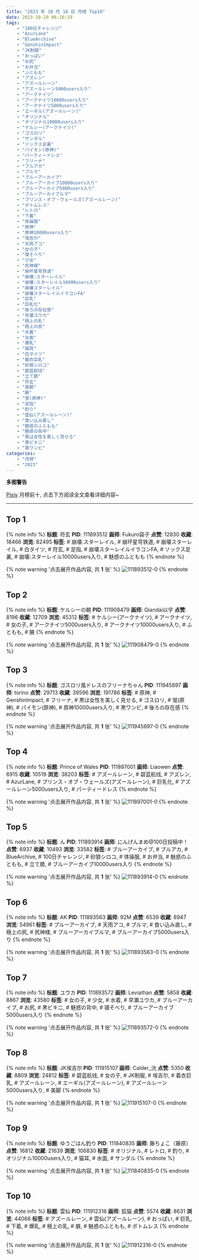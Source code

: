 ```yaml
---
title: "2023 年 10 月 18 日 月榜 Top10"
date: 2023-10-20 06:16:19
tags:
    - "100日チャレンジ"
    - "AzurLane"
    - "BlueArchive"
    - "GenshinImpact"
    - "JK制服"
    - "おっぱい"
    - "お尻"
    - "お弁当"
    - "ふともも"
    - "アズレン"
    - "アズールレーン"
    - "アズールレーン5000users入り"
    - "アークナイツ"
    - "アークナイツ10000users入り"
    - "アークナイツ5000users入り"
    - "エーギル(アズールレーン)"
    - "オリジナル"
    - "オリジナル10000users入り"
    - "ケルシー(アークナイツ)"
    - "ゴスロリ"
    - "サンダル"
    - "ソックス足裏"
    - "パイモン(原神)"
    - "パーティードレス"
    - "フリーナ"
    - "ブルアカ"
    - "ブルマ"
    - "ブルーアーカイブ"
    - "ブルーアーカイブ10000users入り"
    - "ブルーアーカイブ5000users入り"
    - "ブルーアーカイブルマ"
    - "プリンス・オブ・ウェールズ(アズールレーン)"
    - "ボトムレス"
    - "レトロ"
    - "下着"
    - "体操服"
    - "原神"
    - "原神10000users入り"
    - "埃吉尔"
    - "天雨アコ"
    - "女の子"
    - "寝そべり"
    - "少女"
    - "尻神様"
    - "崩坏星穹铁道"
    - "崩壊:スターレイル"
    - "崩壊:スターレイル10000users入り"
    - "崩壊スターレイル"
    - "崩壊スターレイルイラコンFA"
    - "巨乳"
    - "巨乳化"
    - "後ろの存在感"
    - "早瀬ユウカ"
    - "極上の乳"
    - "極上の尻"
    - "水着"
    - "水面"
    - "爆乳"
    - "猫耳"
    - "白タイツ"
    - "着衣巨乳"
    - "砂狼シロコ"
    - "碧蓝航线"
    - "立て膝"
    - "符玄"
    - "美脚"
    - "腋"
    - "蛍(原神)"
    - "足指"
    - "釣り"
    - "雲仙(アズールレーン)"
    - "食い込み直し"
    - "魅惑のふともも"
    - "魅惑の背中"
    - "黒は女性を美しく見せる"
    - "黒ビキニ"
    - "黒ワンピ"
categories:
    - "月榜"
    - "2023"
---
```


<i class="fa fa-triangle-exclamation"></i>**多图警告**<i class="fa fa-triangle-exclamation"></i>

[Pixiv](https://www.pixiv.net/) 月榜前十, 点击下方阅读全文查看详细内容~

<!-- more -->

---

## Top 1

{% note info %}
**标题**: 符玄
**PID**: 111893512 **画师**: Fukuro袋子
**点赞**: 12830 **收藏**: 18466 **浏览**: 82495
**标签**: # 崩壊:スターレイル, # 崩坏星穹铁道, # 崩壊スターレイル, # 白タイツ, # 符玄, # 足指, # 崩壊スターレイルイラコンFA, # ソックス足裏, # 崩壊:スターレイル10000users入り, # 魅惑のふともも
{% endnote %}

{% note warning '点击展开作品内容, 共 **1** 张' %}
![111893512-0](https://i.pixiv.re/img-original/img/2023/09/21/00/00/39/111893512_p0.jpg)
{% endnote %}

## Top 2

{% note info %}
**标题**: ケルシーの朝
**PID**: 111908479 **画师**: Qiandai以宇
**点赞**: 8196 **收藏**: 12709 **浏览**: 45312
**标签**: # ケルシー(アークナイツ), # アークナイツ, # 女の子, # アークナイツ5000users入り, # アークナイツ10000users入り, # ふともも, # 腋
{% endnote %}

{% note warning '点击展开作品内容, 共 **1** 张' %}
![111908479-0](https://i.pixiv.re/img-original/img/2023/09/21/17/07/17/111908479_p0.png)
{% endnote %}

## Top 3

{% note info %}
**标题**: ゴスロリ風ドレスのフリーナちゃん
**PID**: 111945697 **画师**: torino
**点赞**: 29713 **收藏**: 39596 **浏览**: 191786
**标签**: # 原神, # GenshinImpact, # フリーナ, # 黒は女性を美しく見せる, # ゴスロリ, # 蛍(原神), # パイモン(原神), # 原神10000users入り, # 黒ワンピ, # 後ろの存在感
{% endnote %}

{% note warning '点击展开作品内容, 共 **1** 张' %}
![111945697-0](https://i.pixiv.re/img-original/img/2023/09/23/00/00/40/111945697_p0.jpg)
{% endnote %}

## Top 4

{% note info %}
**标题**: Prince of Wales
**PID**: 111897001 **画师**: Liaowen
**点赞**: 6915 **收藏**: 10519 **浏览**: 38203
**标签**: # アズールレーン, # 碧蓝航线, # アズレン, # AzurLane, # プリンス・オブ・ウェールズ(アズールレーン), # 巨乳化, # アズールレーン5000users入り, # パーティードレス
{% endnote %}

{% note warning '点击展开作品内容, 共 **1** 张' %}
![111897001-0](https://i.pixiv.re/img-original/img/2023/09/21/02/16/40/111897001_p0.png)
{% endnote %}

## Top 5

{% note info %}
**标题**: ん
**PID**: 111893914 **画师**: にんげんまめ@100日投稿中！
**点赞**: 6937 **收藏**: 10493 **浏览**: 33582
**标签**: # ブルーアーカイブ, # ブルアカ, # BlueArchive, # 100日チャレンジ, # 砂狼シロコ, # 体操服, # お弁当, # 魅惑のふともも, # 立て膝, # ブルーアーカイブ10000users入り
{% endnote %}

{% note warning '点击展开作品内容, 共 **1** 张' %}
![111893914-0](https://i.pixiv.re/img-original/img/2023/09/21/00/07/01/111893914_p0.png)
{% endnote %}

## Top 6

{% note info %}
**标题**: AK
**PID**: 111893563 **画师**: 92M
**点赞**: 6539 **收藏**: 8947 **浏览**: 54961
**标签**: # ブルーアーカイブ, # 天雨アコ, # ブルマ, # 食い込み直し, # 極上の尻, # 尻神様, # ブルーアーカイブルマ, # ブルーアーカイブ5000users入り
{% endnote %}

{% note warning '点击展开作品内容, 共 **1** 张' %}
![111893563-0](https://i.pixiv.re/img-original/img/2023/09/21/00/01/00/111893563_p0.png)
{% endnote %}

## Top 7

{% note info %}
**标题**: ユウカ
**PID**: 111893572 **画师**: Leviathan
**点赞**: 5858 **收藏**: 8867 **浏览**: 43580
**标签**: # 女の子, # 少女, # 水着, # 早瀬ユウカ, # ブルーアーカイブ, # お尻, # 黒ビキニ, # 魅惑の背中, # 寝そべり, # ブルーアーカイブ5000users入り
{% endnote %}

{% note warning '点击展开作品内容, 共 **1** 张' %}
![111893572-0](https://i.pixiv.re/img-original/img/2023/09/21/00/01/04/111893572_p0.jpg)
{% endnote %}

## Top 8

{% note info %}
**标题**: JK埃吉尔
**PID**: 111915107 **画师**: Calder_洸
**点赞**: 5350 **收藏**: 8809 **浏览**: 24812
**标签**: # 碧蓝航线, # 女の子, # JK制服, # 埃吉尔, # 着衣巨乳, # アズールレーン, # エーギル(アズールレーン), # アズールレーン5000users入り, # 美脚
{% endnote %}

{% note warning '点击展开作品内容, 共 **1** 张' %}
![111915107-0](https://i.pixiv.re/img-original/img/2023/09/21/21/39/24/111915107_p0.jpg)
{% endnote %}

## Top 9

{% note info %}
**标题**: ゆうごはん釣り
**PID**: 111840835 **画师**: 藤ちょこ（藤原）
**点赞**: 16812 **收藏**: 21639 **浏览**: 106830
**标签**: # オリジナル, # レトロ, # 釣り, # オリジナル10000users入り, # 猫耳, # 水面, # サンダル
{% endnote %}

{% note warning '点击展开作品内容, 共 **1** 张' %}
![111840835-0](https://i.pixiv.re/img-original/img/2023/09/19/00/01/10/111840835_p0.png)
{% endnote %}

## Top 10

{% note info %}
**标题**: 雲仙
**PID**: 111912316 **画师**: 狐猫
**点赞**: 5574 **收藏**: 8631 **浏览**: 44068
**标签**: # アズールレーン, # 雲仙(アズールレーン), # おっぱい, # 巨乳, # 下着, # 爆乳, # 極上の乳, # 腋, # 魅惑のふともも, # ボトムレス
{% endnote %}

{% note warning '点击展开作品内容, 共 **1** 张' %}
![111912316-0](https://i.pixiv.re/img-original/img/2023/09/21/20/00/06/111912316_p0.jpg)
{% endnote %}
